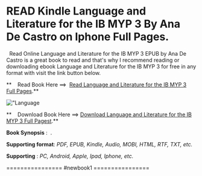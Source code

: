  **READ Kindle Language and Literature for the IB MYP 3 By Ana De Castro on Iphone Full Pages.**
===============================================================================================

  Read Online Language and Literature for the IB MYP 3 EPUB by Ana De Castro is a great book to read and that's why I recommend reading or downloading ebook Language and Literature for the IB MYP 3 for free in any format with visit the link button below.

**    Read Book Here ==>  [Read Language and Literature for the IB MYP 3 Full Pages](https://newbookintheword.blogspot.com/id/1471880850).**

![\"Language](\"https://i.gr-assets.com/images/S/compressed.photo.goodreads.com/books/1518121739l/38396048.jpg\")

**    Download Book Here ==> [Download Language and Literature for the IB MYP 3 Full Pagest](https://newbookintheword.blogspot.com/id/1471880850).**

**Book Synopsis** :  .

**Supporting format**: _PDF, EPUB, Kindle, Audio, MOBI, HTML, RTF, TXT, etc._

**Supporting** : _PC, Android, Apple, Ipad, Iphone, etc._

================ #newbook1 ================